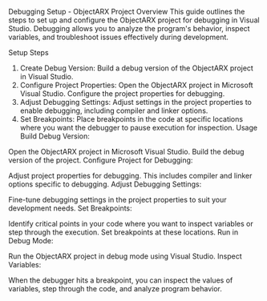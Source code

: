 Debugging Setup - ObjectARX Project
Overview
This guide outlines the steps to set up and configure the ObjectARX project for debugging in Visual Studio. Debugging allows you to analyze the program's behavior, inspect variables, and troubleshoot issues effectively during development.

Setup Steps
1. Create Debug Version:
Build a debug version of the ObjectARX project in Visual Studio.
2. Configure Project Properties:
Open the ObjectARX project in Microsoft Visual Studio.
Configure the project properties for debugging.
3. Adjust Debugging Settings:
Adjust settings in the project properties to enable debugging, including compiler and linker options.
4. Set Breakpoints:
Place breakpoints in the code at specific locations where you want the debugger to pause execution for inspection.
Usage
Build Debug Version:

Open the ObjectARX project in Microsoft Visual Studio.
Build the debug version of the project.
Configure Project for Debugging:

Adjust project properties for debugging. This includes compiler and linker options specific to debugging.
Adjust Debugging Settings:

Fine-tune debugging settings in the project properties to suit your development needs.
Set Breakpoints:

Identify critical points in your code where you want to inspect variables or step through the execution.
Set breakpoints at these locations.
Run in Debug Mode:

Run the ObjectARX project in debug mode using Visual Studio.
Inspect Variables:

When the debugger hits a breakpoint, you can inspect the values of variables, step through the code, and analyze program behavior.
